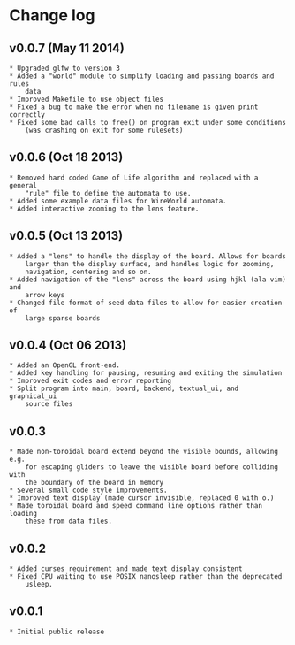 Change log
==========

v0.0.7 (May 11 2014)
--------------------
    * Upgraded glfw to version 3
    * Added a "world" module to simplify loading and passing boards and rules
        data
    * Improved Makefile to use object files
    * Fixed a bug to make the error when no filename is given print correctly
    * Fixed some bad calls to free() on program exit under some conditions
        (was crashing on exit for some rulesets)

v0.0.6 (Oct 18 2013)
--------------------
    * Removed hard coded Game of Life algorithm and replaced with a general
        "rule" file to define the automata to use.
    * Added some example data files for WireWorld automata.
    * Added interactive zooming to the lens feature.

v0.0.5 (Oct 13 2013)
--------------------
    * Added a "lens" to handle the display of the board. Allows for boards
        larger than the display surface, and handles logic for zooming,
        navigation, centering and so on.
    * Added navigation of the "lens" across the board using hjkl (ala vim) and
        arrow keys
    * Changed file format of seed data files to allow for easier creation of
        large sparse boards

v0.0.4 (Oct 06 2013)
--------------------
    * Added an OpenGL front-end.
    * Added key handling for pausing, resuming and exiting the simulation
    * Improved exit codes and error reporting
    * Split program into main, board, backend, textual_ui, and graphical_ui
        source files

v0.0.3
------
    * Made non-toroidal board extend beyond the visible bounds, allowing e.g.
        for escaping gliders to leave the visible board before colliding with
        the boundary of the board in memory
    * Several small code style improvements.
    * Improved text display (made cursor invisible, replaced 0 with o.)
    * Made toroidal board and speed command line options rather than loading
        these from data files.

v0.0.2
------
    * Added curses requirement and made text display consistent
    * Fixed CPU waiting to use POSIX nanosleep rather than the deprecated
        usleep.

v0.0.1
------
    * Initial public release

